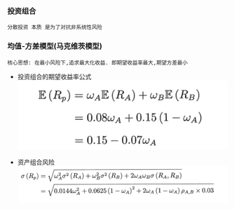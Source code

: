 ### 投资组合

```text
分散投资 本质 是为了对抗非系统性风险
```

### 均值-方差模型(马克维茨模型)
```text
核心思想: 在最小风险下,追求最大化收益. 即期望收益率最大,期望方差最小
```
* 投资组合的期望收益率公式
![输入图片说明](https://github.com/qccr-twl2123/PythonANS/blob/master/images/资产组合的期望收益率.png "在这里输入图片标题")

* 资产组合风险
![输入图片说明](https://github.com/qccr-twl2123/PythonANS/blob/master/images/资产组合风险.png "在这里输入图片标题")







